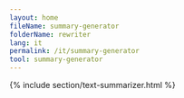 ```yaml
---
layout: home
fileName: summary-generator
folderName: rewriter
lang: it
permalink: /it/summary-generator
tool: summary-generator
---
```

{% include section/text-summarizer.html %}
